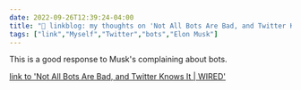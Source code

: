 ```yaml
---
date: 2022-09-26T12:39:24-04:00
title: "🔗 linkblog: my thoughts on 'Not All Bots Are Bad, and Twitter Knows It | WIRED'"
tags: ["link","Myself","Twitter","bots","Elon Musk"]
---
```

This is a good response to Musk's complaining about bots.
 

[link to 'Not All Bots Are Bad, and Twitter Knows It | WIRED'](https://www.wired.com/story/twitter-bots-elon-musk-trial/)
